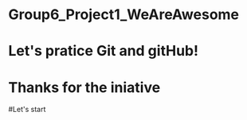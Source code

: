 # Group6_Project1_WeAreAwesome

# Let's pratice Git and gitHub!

# Thanks for the iniative

#Let's start
